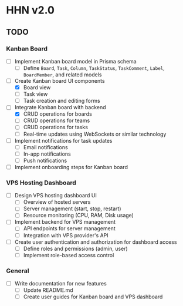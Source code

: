 # HHN v2.0

## TODO

### Kanban Board

- [ ] Implement Kanban board model in Prisma schema
  - [ ] Define `Board`, `Task`, `Column`, `TaskStatus`, `TaskComment`, `Label`, `BoardMember`, and related models
- [ ] Create Kanban board UI components
  - [x] Board view
  - [ ] Task view
  - [ ] Task creation and editing forms
- [ ] Integrate Kanban board with backend
  - [x] CRUD operations for boards
  - [ ] CRUD operations for teams
  - [ ] CRUD operations for tasks
  - [ ] Real-time updates using WebSockets or similar technology
- [ ] Implement notifications for task updates
  - [ ] Email notifications
  - [ ] In-app notifications
  - [ ] Push notifications
- [ ] Implement onboarding steps for Kanban board

### VPS Hosting Dashboard

- [ ] Design VPS hosting dashboard UI
  - [ ] Overview of hosted servers
  - [ ] Server management (start, stop, restart)
  - [ ] Resource monitoring (CPU, RAM, Disk usage)
- [ ] Implement backend for VPS management
  - [ ] API endpoints for server management
  - [ ] Integration with VPS provider's API
- [ ] Create user authentication and authorization for dashboard access
  - [ ] Define roles and permissions (admin, user)
  - [ ] Implement role-based access control

### General

- [ ] Write documentation for new features
  - [ ] Update README.md
  - [ ] Create user guides for Kanban board and VPS dashboard
